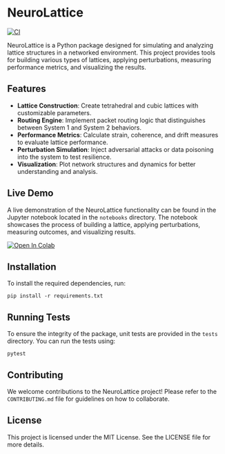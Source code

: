 # NeuroLattice
[![CI](https://github.com/berigny/NeuroLattice/actions/workflows/ci.yml/badge.svg)](https://github.com/berigny/NeuroLattice/actions/workflows/ci.yml)

NeuroLattice is a Python package designed for simulating and analyzing lattice structures in a networked environment. This project provides tools for building various types of lattices, applying perturbations, measuring performance metrics, and visualizing the results.

## Features

- **Lattice Construction**: Create tetrahedral and cubic lattices with customizable parameters.
- **Routing Engine**: Implement packet routing logic that distinguishes between System 1 and System 2 behaviors.
- **Performance Metrics**: Calculate strain, coherence, and drift measures to evaluate lattice performance.
- **Perturbation Simulation**: Inject adversarial attacks or data poisoning into the system to test resilience.
- **Visualization**: Plot network structures and dynamics for better understanding and analysis.

## Live Demo

A live demonstration of the NeuroLattice functionality can be found in the Jupyter notebook located in the `notebooks` directory. The notebook showcases the process of building a lattice, applying perturbations, measuring outcomes, and visualizing results.

[![Open In Colab](https://colab.research.google.com/assets/colab-badge.svg)](https://colab.research.google.com/github/berigny/NeuroLattice/blob/main/notebooks/neuro_lattice_demo.ipynb)

## Installation

To install the required dependencies, run:

```
pip install -r requirements.txt
```

## Running Tests

To ensure the integrity of the package, unit tests are provided in the `tests` directory. You can run the tests using:

```
pytest
```

## Contributing

We welcome contributions to the NeuroLattice project! Please refer to the `CONTRIBUTING.md` file for guidelines on how to collaborate.

## License

This project is licensed under the MIT License. See the LICENSE file for more details.
